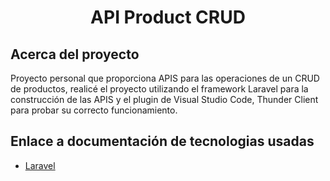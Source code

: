 <h1 style="text-align:center">API Product CRUD</h1>

## Acerca del proyecto

Proyecto personal que proporciona APIS para las operaciones de un CRUD de productos, realicé el proyecto utilizando el framework Laravel para la construcción de las APIS y el plugin de Visual Studio Code, Thunder Client para probar su correcto funcionamiento.

## Enlace a documentación de tecnologias usadas

- [Laravel](https://laravel.com/docs/10.x)
